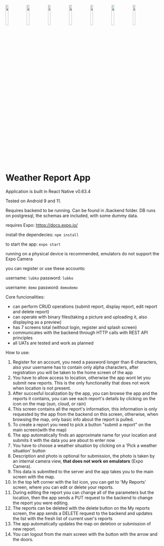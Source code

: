<img src="https://user-images.githubusercontent.com/45042522/116437412-b8b8d080-a84d-11eb-81b6-1c09274bae56.jpg" width="13%"></img> <img src="https://user-images.githubusercontent.com/45042522/116437433-bce4ee00-a84d-11eb-8295-5b90d5c51115.jpg" width="13%"></img> <img src="https://user-images.githubusercontent.com/45042522/116437445-beaeb180-a84d-11eb-9323-f4a5aa97010a.jpg" width="13%"></img> <img src="https://user-images.githubusercontent.com/45042522/116437450-c0787500-a84d-11eb-8f73-374e8aeccd73.jpg" width="13%"></img> <img src="https://user-images.githubusercontent.com/45042522/116437474-c4a49280-a84d-11eb-8994-320b75248a4d.jpg" width="13%"></img> 
<img src="https://user-images.githubusercontent.com/45042522/160401548-5a092c35-9c52-47e3-9b22-0726fa1f7c97.png" width="13%"></img> 
<img src="https://user-images.githubusercontent.com/45042522/160401630-325180aa-8c02-48f7-b0fd-87e4d21f8e19.png" width="13%"></img> 
# Weather Report App

Application is built in React Native v0.63.4


Tested on Android 9 and 11.

Requires backend to be running.
Can be found in /backend folder.
DB runs on postgresql, the schemas are included, with some dummy data.

requires Expo: https://docs.expo.io/


install the dependecies: `npm install`

to start the app: `expo start`

running on a physical device is recommended, emulators do not support the Expo Camera

you can register or use these accounts:

username: `lubko` password: `lubko`

username: `demo` password: `demodemo`

Core funcionalities:
 - can perform CRUD operations (submit report, display report, edit report and delete report)
 - can operate with binary files(taking a picture and uploading it, also displaying as a preview)
 - has 7 screens total (without login, register and splash screen)
 - communicates with the backend through HTTP calls with REST API principles
 - all UATs are tested and work as planned

How to use:

 1. Register for an account, you need a password longer than 6 characters, also your username has to contain only alpha characters, after registration you will be taken to the home screen of the app
 2. You have to allow access to location, otherwise the app wont let you submit new reports. This is the only functionality that does not work when location is not present.
 3. After succesful localization by the app, you can browse the app and the reports it contains, you can see each report's details by clicking on the icon on the map (sun, cloud, or rain)
 4. This screen contains all the report's information, this information is only requested by the app from the backend on this screen, otherwise, when browsing the map, only basic info about the report is pulled.
 5. To create a report you need to pick a button "submit a report" on the main screen(with the map)
 6. The app automatically finds an approximate name for your location and submits it with the data you are about to enter now
 7. You have to choose a weather situation by clicking on a 'Pick a weather situation' button
 8. Description and photo is optional for submission, the photo is taken by an internal camera view, **that does not work on emulators** (Expo Camera).
 9. This data is submitted to the server and the app takes you to the main screen with the map.
 10. In the top left corner with the list icon, you can get to 'My Reports' screen, where you can edit or delete your reports.
 11. During editing the report you can change all of the parameters but the location, then the app sends a PUT request to the backend to change the report you were editing.
 12. The reports can be deleted with the delete button on the My reports screen, the app sends a DELETE request to the backend and updates the list with the fresh list of current user's reports 
 13. The app automatically updates the map on deletion or submission of new report.
 14. You can logout from the main screen with the button with the arrow and the doors.



